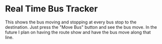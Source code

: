 # Real Time Bus Tracker
This shows the bus moving and stopping at every bus stop to the destination.
Just press the "Move Bus" button and see the bus move.
In the future I plan on having the route show and have the bus move along that line. 
